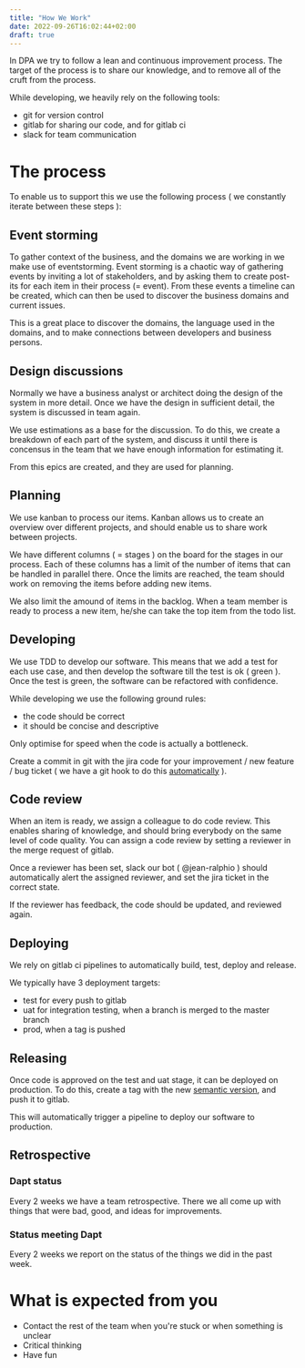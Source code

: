 ```yaml
---
title: "How We Work"
date: 2022-09-26T16:02:44+02:00
draft: true
---
```


In DPA we try to follow a lean and continuous improvement process.
The target of the process is to share our knowledge,  and to remove all of the cruft from the process.

While developing,  we heavily rely on the following tools:

- git for version control
- gitlab for sharing our code,  and for gitlab ci
- slack for team communication

# The process
To enable us to support this we use the following process ( we constantly iterate between these steps ):

## Event storming
To gather context of the business,  and the domains we are working in we make use of eventstorming.
Event storming is a chaotic way of gathering events by inviting a lot of stakeholders,  and by asking them to create post-its for each item in their process (= event).
From these events a timeline can be created,  which can then be used to discover the business domains and current issues.

This is a great place to discover the domains,  the language used in the domains,  and to make connections between developers and business persons.

## Design discussions
Normally we have a business analyst or architect doing the design of the system in more detail.
Once we have the design in sufficient detail,  the system is discussed in team again.

We use estimations as a base for the discussion.
To do this,  we create a breakdown of each part of the system,  and discuss it until there is concensus in the team that we have enough information for estimating it.

From this epics are created,  and they are used for planning.

## Planning
We use kanban to process our items.
Kanban allows us to create an overview over different projects,  and should enable us to share work between projects.

We have different columns ( = stages ) on the board for the stages in our process.
Each of these columns has a limit of the number of items that can be handled in parallel there.
Once the limits are reached,  the team should work on removing the items before adding new items.

We also limit the amound of items in the backlog.
When a team member is ready to process a new item,  he/she can take the top item from the todo list.

## Developing
We use TDD to develop our software.
This means that we add a test for each use case,  and then develop the software till the test is ok ( green ).
Once the test is green,  the software can be refactored with confidence.

While developing we use the following ground rules:
- the code should be correct
- it should be concise and descriptive

Only optimise for speed when the code is actually a bottleneck.

Create a commit in git with the jira code for your improvement / new feature / bug ticket ( we have a git hook to do this [automatically](https://gitlab.melexis.com/cbs/gitlab-webhook-integrations/link_to_jira) ).

## Code review
When an item is ready,  we assign a colleague to do code review.
This enables sharing of knowledge,  and should bring everybody on the same level of code quality.
You can assign a code review by setting a reviewer in the merge request of gitlab.

Once a reviewer has been set,  slack our bot ( @jean-ralphio ) should automatically alert the assigned reviewer,  and set the jira ticket in the correct state.

If the reviewer has feedback,  the code should be updated,  and reviewed again.

## Deploying
We rely on gitlab ci pipelines to automatically build,  test,  deploy and release.

We typically have 3 deployment targets:
- test for every push to gitlab
- uat for integration testing,  when a branch is merged to the master branch
- prod,  when a tag is pushed

## Releasing
Once code is approved on the test and uat stage,  it can be deployed on production.
To do this,  create a tag with the new [semantic version](https://semver.org),  and push it to gitlab.

This will automatically trigger a pipeline to deploy our software to production.

## Retrospective

### Dapt status
Every 2 weeks we have a team retrospective.
There we all come up with things that were bad,  good,  and ideas for improvements.

### Status meeting Dapt
Every 2 weeks we report on the status of the things we did in the past week.

# What is expected from you
- Contact the rest of the team when you're stuck or when something is unclear
- Critical thinking
- Have fun
